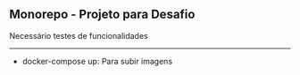 ## Monorepo - Projeto para Desafio

Necessário testes de funcionalidades

---

- docker-compose up: Para subir imagens
